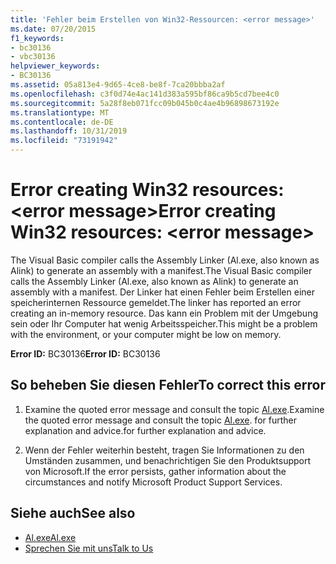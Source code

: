 ```yaml
---
title: 'Fehler beim Erstellen von Win32-Ressourcen: <error message>'
ms.date: 07/20/2015
f1_keywords:
- bc30136
- vbc30136
helpviewer_keywords:
- BC30136
ms.assetid: 05a813e4-9d65-4ce8-be8f-7ca20bbba2af
ms.openlocfilehash: c3f0d74e4ac141d383a595bf86ca9b5cd7bee4c0
ms.sourcegitcommit: 5a28f8eb071fcc09b045b0c4ae4b96898673192e
ms.translationtype: MT
ms.contentlocale: de-DE
ms.lasthandoff: 10/31/2019
ms.locfileid: "73191942"
---
```

# <a name="error-creating-win32-resources-error-message"></a><span data-ttu-id="3ae52-102">Error creating Win32 resources: \<error message></span><span class="sxs-lookup"><span data-stu-id="3ae52-102">Error creating Win32 resources: \<error message></span></span>
<span data-ttu-id="3ae52-103">The Visual Basic compiler calls the Assembly Linker (Al.exe, also known as Alink) to generate an assembly with a manifest.</span><span class="sxs-lookup"><span data-stu-id="3ae52-103">The Visual Basic compiler calls the Assembly Linker (Al.exe, also known as Alink) to generate an assembly with a manifest.</span></span> <span data-ttu-id="3ae52-104">Der Linker hat einen Fehler beim Erstellen einer speicherinternen Ressource gemeldet.</span><span class="sxs-lookup"><span data-stu-id="3ae52-104">The linker has reported an error creating an in-memory resource.</span></span> <span data-ttu-id="3ae52-105">Das kann ein Problem mit der Umgebung sein oder Ihr Computer hat wenig Arbeitsspeicher.</span><span class="sxs-lookup"><span data-stu-id="3ae52-105">This might be a problem with the environment, or your computer might be low on memory.</span></span>  
  
 <span data-ttu-id="3ae52-106">**Error ID:** BC30136</span><span class="sxs-lookup"><span data-stu-id="3ae52-106">**Error ID:** BC30136</span></span>  
  
## <a name="to-correct-this-error"></a><span data-ttu-id="3ae52-107">So beheben Sie diesen Fehler</span><span class="sxs-lookup"><span data-stu-id="3ae52-107">To correct this error</span></span>  
  
1. <span data-ttu-id="3ae52-108">Examine the quoted error message and consult the topic [Al.exe](../../../framework/tools/al-exe-assembly-linker.md).</span><span class="sxs-lookup"><span data-stu-id="3ae52-108">Examine the quoted error message and consult the topic [Al.exe](../../../framework/tools/al-exe-assembly-linker.md).</span></span> <span data-ttu-id="3ae52-109">for further explanation and advice.</span><span class="sxs-lookup"><span data-stu-id="3ae52-109">for further explanation and advice.</span></span>  
  
2. <span data-ttu-id="3ae52-110">Wenn der Fehler weiterhin besteht, tragen Sie Informationen zu den Umständen zusammen, und benachrichtigen Sie den Produktsupport von Microsoft.</span><span class="sxs-lookup"><span data-stu-id="3ae52-110">If the error persists, gather information about the circumstances and notify Microsoft Product Support Services.</span></span>  
  
## <a name="see-also"></a><span data-ttu-id="3ae52-111">Siehe auch</span><span class="sxs-lookup"><span data-stu-id="3ae52-111">See also</span></span>

- [<span data-ttu-id="3ae52-112">Al.exe</span><span class="sxs-lookup"><span data-stu-id="3ae52-112">Al.exe</span></span>](../../../framework/tools/al-exe-assembly-linker.md)
- [<span data-ttu-id="3ae52-113">Sprechen Sie mit uns</span><span class="sxs-lookup"><span data-stu-id="3ae52-113">Talk to Us</span></span>](/visualstudio/ide/feedback-options)
